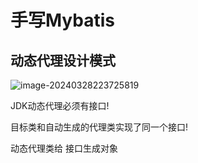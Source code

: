 # 手写Mybatis

## 动态代理设计模式

![image-20240328223725819](D:\1StudyFiles\IDEA\Middleware-of-Handwriting\hand-write-ssm\docs\image-20240328223725819.png)

JDK动态代理必须有接口!



目标类和自动生成的代理类实现了同一个接口!



动态代理类给 接口生成对象
